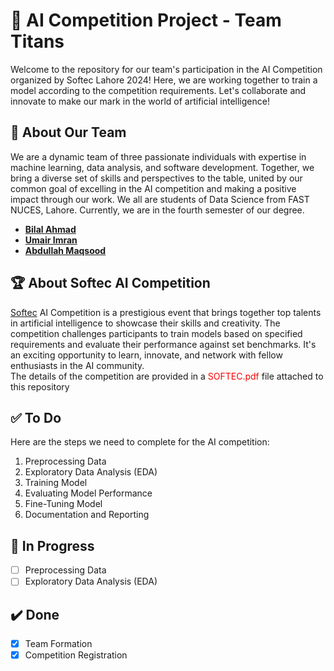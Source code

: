 # 🚀 AI Competition Project - Team Titans

Welcome to the repository for our team's participation in the AI Competition organized by Softec Lahore 2024! Here, we are working together to train a model according to the competition requirements. Let's collaborate and innovate to make our mark in the world of artificial intelligence!

## 🤖 About Our Team

We are a dynamic team of three passionate individuals with expertise in machine learning, data analysis, and software development. Together, we bring a diverse set of skills and perspectives to the table, united by our common goal of excelling in the AI competition and making a positive impact through our work. We all are students of Data Science from FAST NUCES, Lahore. Currently, we are in the fourth semester of our degree.

- [**Bilal Ahmad**](github.com/ahmddbilall)
- [**Umair Imran**](github.com/abdullah-2k3)
- [**Abdullah Maqsood**](github.com/umairimran)

## 🏆 About Softec AI Competition

[Softec](softecnu.org) AI Competition is a prestigious event that brings together top talents in artificial intelligence to showcase their skills and creativity. The competition challenges participants to train models based on specified requirements and evaluate their performance against set benchmarks. It's an exciting opportunity to learn, innovate, and network with fellow enthusiasts in the AI community.
<br>
The details of the competition are provided in a <span style="color:red">SOFTEC.pdf</span> file attached to this repository

## ✅ To Do

Here are the steps we need to complete for the AI competition:

1. Preprocessing Data
2. Exploratory Data Analysis (EDA)
3. Training Model
4. Evaluating Model Performance
5. Fine-Tuning Model
6. Documentation and Reporting

## 🚧 In Progress

- [ ] Preprocessing Data
- [ ] Exploratory Data Analysis (EDA)

## ✔️ Done

- [x] Team Formation
- [x] Competition Registration
